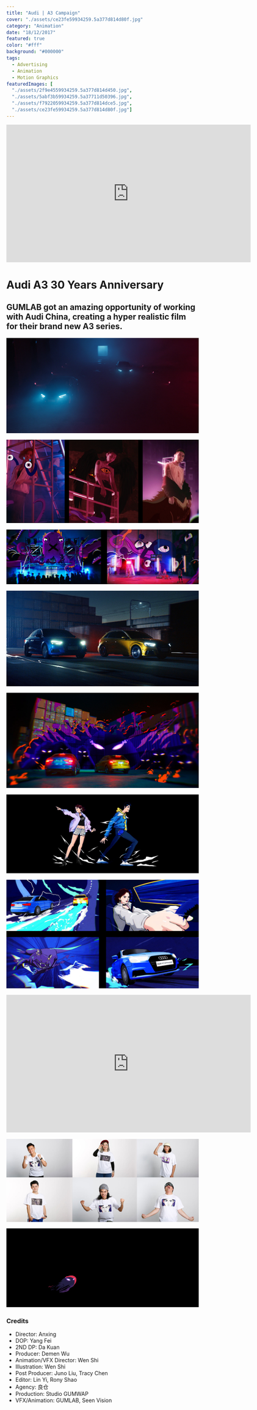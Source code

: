 ```yaml
---
title: "Audi | A3 Campaign"
cover: "./assets/ce23fe59934259.5a377d814d80f.jpg"
category: "Animation"
date: "18/12/2017"
featured: true
color: "#fff"
background: "#000000"
tags:
  - Advertising
  - Animation
  - Motion Graphics
featuredImages: [
  "./assets/2f9e4559934259.5a377d814d450.jpg",
  "./assets/5abf3b59934259.5a37711d50396.jpg",
  "./assets/f7922059934259.5a377d814dce5.jpg",
  "./assets/ce23fe59934259.5a377d814d80f.jpg"]
---
```


<iframe src="https://player.vimeo.com/video/247773062?title=0&byline=0"
  width="640" 
  height="360" 
  frameborder="0" 
  webkitallowfullscreen 
  mozallowfullscreen 
  allowfullscreen></iframe>

# Audi A3 30 Years Anniversary

## GUMLAB got an amazing opportunity of working with Audi China, creating a hyper realistic film for their brand new A3 series.

![](./assets/2f9e4559934259.5a377d814d450.jpg)

![](./assets/5abf3b59934259.5a37711d50396.jpg)

![](./assets/f7922059934259.5a377d814dce5.jpg)

![](./assets/ce23fe59934259.5a377d814d80f.jpg)

![](./assets/e729a559934259.5a377d814d03c.jpg)

![](./assets/5af4a959934259.5a3785b5e0446.jpg)

![](./assets/15848659934259.5a37871876edc.jpg)

<iframe src="https://player.vimeo.com/video/247773740?title=0&byline=0" 
  width="640" 
  height="360" 
  frameborder="0"
  webkitallowfullscreen
  mozallowfullscreen
  allowfullscreen></iframe>

![](./assets/14140d59934259.5a378f8bc48c1.jpg)

![](./assets/89647459934259.5a378b488c8b6.gif)

### Credits

- Director: Anxing
- DOP: Yang Fei
- 2ND DP: Da Kuan
- Producer: Demen Wu
- Animation/VFX Director: Wen Shi
- Illustration: Wen Shi
- Post Producer: Juno Liu, Tracy Chen
- Editor: Lin Yi, Rony Shao
- Agency: 良仓
- Production: Studio GUMWAP
- VFX/Animation: GUMLAB, Seen Vision
